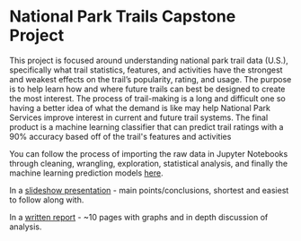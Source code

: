 # National Park Trails Capstone Project
This project is focused around understanding national park trail data (U.S.), specifically what trail statistics, features, and activities have the strongest and weakest effects on the trail’s popularity, rating, and usage. The purpose is to help learn how and where future trails can best be designed to create the most interest. The process of trail-making is a long and difficult one so having a better idea of what the demand is like may help National Park Services improve interest in current and future trail systems. The final product is a machine learning classifier that can predict trail ratings with a 90% accuracy based off of the trail's features and activities

You can follow the process of importing the raw data in Jupyter Notebooks through cleaning, wrangling, exploration, statistical analysis, and finally the machine learning prediction models [here](https://github.com/evamintz/National-Parks-Capstone-Project/blob/master/NPT%20Jupyter%20Notebook.ipynb).

In a [slideshow presentation](https://github.com/evamintz/National-Parks-Capstone-Project/blob/master/National%20Park%20Trails%20Slides.pdf) - main points/conclusions, shortest and easiest to follow along with.

In a [written report](https://github.com/evamintz/National-Parks-Capstone-Project/blob/master/NPT%20Report%20(2).pdf) - ~10 pages with graphs and in depth discussion of analysis.

